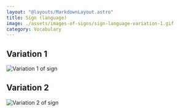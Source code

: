 ```yaml
---
layout: "@layouts/MarkdownLayout.astro"
title: Sign (language)
image: ./assets/images-of-signs/sign-language-variation-1.gif
category: Vocabulary
---
```


## Variation 1

![Variation 1 of sign](@signs/sign-language-variation-1.gif)

## Variation 2

![Variation 2 of sign](@signs/sign-language-variation-2.gif)
